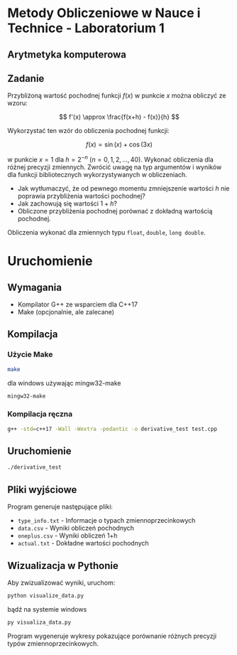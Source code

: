 # Metody Obliczeniowe w Nauce i Technice - Laboratorium 1
## Arytmetyka komputerowa

## Zadanie

Przybliżoną wartość pochodnej funkcji $f(x)$ w punkcie $x$ można obliczyć ze wzoru:

$$
f'(x) \approx \frac{f(x+h) - f(x)}{h}
$$

Wykorzystać ten wzór do obliczenia pochodnej funkcji:

$$
f(x) = \sin(x) + \cos(3x)
$$

w punkcie $x = 1$ dla $h = 2^{-n}$ ($n = 0, 1, 2, \ldots, 40$). Wykonać obliczenia dla różnej precyzji zmiennych. Zwrócić uwagę na typ argumentów i wyników dla funkcji bibliotecznych wykorzystywanych w obliczeniach.

- Jak wytłumaczyć, że od pewnego momentu zmniejszenie wartości $h$ nie poprawia przybliżenia wartości pochodnej?
- Jak zachowują się wartości $1+h$?
- Obliczone przybliżenia pochodnej porównać z dokładną wartością pochodnej.

Obliczenia wykonać dla zmiennych typu `float`, `double`, `long double`.

# Uruchomienie

## Wymagania

- Kompilator G++ ze wsparciem dla C++17
- Make (opcjonalnie, ale zalecane)

## Kompilacja

### Użycie Make

```bash
make
```
dla windows używając mingw32-make
```bash
mingw32-make
```

### Kompilacja ręczna


```bash
g++ -std=c++17 -Wall -Wextra -pedantic -o derivative_test test.cpp
```

## Uruchomienie

```bash
./derivative_test
```

## Pliki wyjściowe

Program generuje następujące pliki:

- `type_info.txt` - Informacje o typach zmiennoprzecinkowych
- `data.csv` - Wyniki obliczeń pochodnych
- `oneplus.csv` - Wyniki obliczeń 1+h
- `actual.txt` - Dokładne wartości pochodnych

## Wizualizacja w Pythonie

Aby zwizualizować wyniki, uruchom:

```bash
python visualize_data.py
```
bądź na systemie windows
```bash
py visualiza_data.py
```

Program wygeneruje wykresy pokazujące porównanie różnych precyzji typów zmiennoprzecinkowych.
